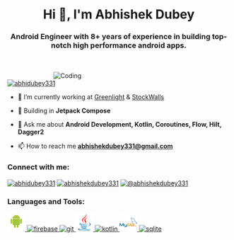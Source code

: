 <h1 align="center">Hi 👋, I'm Abhishek Dubey</h1>
<h3 align="center">Android Engineer with 8+ years of experience in building top-notch high performance android apps.</h3>
<br/><br/>
<img align="right" alt="Coding" width="400" src="https://cdn.dribbble.com/users/1162077/screenshots/3848914/programmer.gif">


<p align="left"> <a href="https://twitter.com/abhidubey331" target="blank"><img src="https://img.shields.io/twitter/follow/abhidubey331?logo=twitter&style=for-the-badge" alt="abhidubey331" /></a> </p>

- 🔭 I’m currently working at [Greenlight](https://play.google.com/store/apps/details?id=me.greenlight) & [StockWalls](https://github.com/abhishekdubey331/StockWalls)

- 🌱 Building in **Jetpack Compose**

- 💬 Ask me about **Android Development, Kotlin, Coroutines, Flow, Hilt, Dagger2**

- 📫 How to reach me **abhishekdubey331@gmail.com**

<h3 align="left">Connect with me:</h3>
<p align="left">
<a href="https://twitter.com/abhidubey331" target="blank"><img align="center" src="https://raw.githubusercontent.com/rahuldkjain/github-profile-readme-generator/master/src/images/icons/Social/twitter.svg" alt="abhidubey331" height="30" width="40" /></a>
<a href="https://linkedin.com/in/abhishekdubey331" target="blank"><img align="center" src="https://raw.githubusercontent.com/rahuldkjain/github-profile-readme-generator/master/src/images/icons/Social/linked-in-alt.svg" alt="abhishekdubey331" height="30" width="40" /></a>
<a href="https://medium.com/@abhishekdubey331" target="blank"><img align="center" src="https://raw.githubusercontent.com/rahuldkjain/github-profile-readme-generator/master/src/images/icons/Social/medium.svg" alt="@abhishekdubey331" height="30" width="40" /></a>
</p>

<h3 align="left">Languages and Tools:</h3>
<p align="left"> <a href="https://developer.android.com" target="_blank" rel="noreferrer"> <img src="https://raw.githubusercontent.com/devicons/devicon/master/icons/android/android-original-wordmark.svg" alt="android" width="40" height="40"/> </a> <a href="https://firebase.google.com/" target="_blank" rel="noreferrer"> <img src="https://www.vectorlogo.zone/logos/firebase/firebase-icon.svg" alt="firebase" width="40" height="40"/> </a> <a href="https://git-scm.com/" target="_blank" rel="noreferrer"> <img src="https://www.vectorlogo.zone/logos/git-scm/git-scm-icon.svg" alt="git" width="40" height="40"/> </a> <a href="https://www.java.com" target="_blank" rel="noreferrer"> <img src="https://raw.githubusercontent.com/devicons/devicon/master/icons/java/java-original.svg" alt="java" width="40" height="40"/> </a> <a href="https://kotlinlang.org" target="_blank" rel="noreferrer"> <img src="https://www.vectorlogo.zone/logos/kotlinlang/kotlinlang-icon.svg" alt="kotlin" width="40" height="40"/> </a> <a href="https://www.mysql.com/" target="_blank" rel="noreferrer"> <img src="https://raw.githubusercontent.com/devicons/devicon/master/icons/mysql/mysql-original-wordmark.svg" alt="mysql" width="40" height="40"/> </a> <a href="https://www.sqlite.org/" target="_blank" rel="noreferrer"> <img src="https://www.vectorlogo.zone/logos/sqlite/sqlite-icon.svg" alt="sqlite" width="40" height="40"/> </a> </p>


